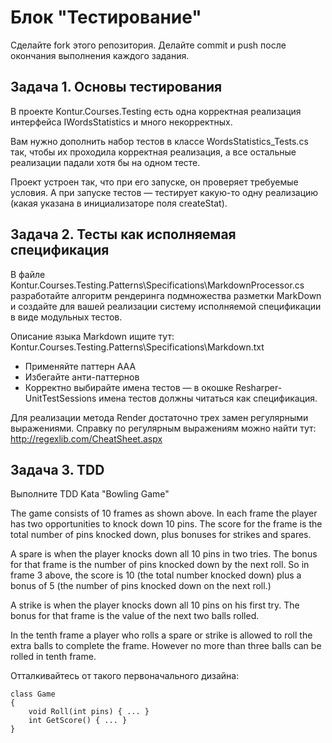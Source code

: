# Блок "Тестирование"

Сделайте fork этого репозитория.
Делайте commit и push после окончания выполнения каждого задания.

## Задача 1. Основы тестирования

В проекте Kontur.Courses.Testing есть одна корректная реализация интерфейса IWordsStatistics и много некорректных.

Вам нужно дополнить набор тестов в классе WordsStatistics_Tests.cs так, чтобы их проходила корректная реализация, 
а все остальные реализации падали хотя бы на одном тесте.

Проект устроен так, что при его запуске, он проверяет требуемые условия.
А при запуске тестов — тестирует какую-то одну реализацию (какая указана в инициализаторе поля createStat).


## Задача 2. Тесты как исполняемая спецификация

В файле Kontur.Courses.Testing.Patterns\Specifications\MarkdownProcessor.cs 
разработайте алгоритм рендеринга подмножества разметки MarkDown и создайте для вашей реализации
систему исполняемой спецификации в виде модульных тестов.

Описание языка Markdown ищите тут: Kontur.Courses.Testing.Patterns\Specifications\Markdown.txt

* Применяйте паттерн AAA
* Избегайте анти-паттернов
* Корректно выбирайте имена тестов — в окошке Resharper-UnitTestSessions имена тестов должны читаться как спецификация.

Для реализации метода Render достаточно трех замен регулярными выражениями.
Справку по регулярным выражениям можно найти тут: http://regexlib.com/CheatSheet.aspx

## Задача 3. TDD

Выполните TDD Kata "Bowling Game"

The game consists of 10 frames as shown above.  In each frame the player has
two opportunities to knock down 10 pins.  The score for the frame is the total
number of pins knocked down, plus bonuses for strikes and spares.

A spare is when the player knocks down all 10 pins in two tries.  The bonus for
that frame is the number of pins knocked down by the next roll.  So in frame 3
above, the score is 10 (the total number knocked down) plus a bonus of 5 (the
number of pins knocked down on the next roll.)

A strike is when the player knocks down all 10 pins on his first try.  The bonus
for that frame is the value of the next two balls rolled.

In the tenth frame a player who rolls a spare or strike is allowed to roll the extra
balls to complete the frame.  However no more than three balls can be rolled in
tenth frame.

Отталкивайтесь от такого первоначального дизайна:

	class Game 
	{
		void Roll(int pins) { ... }
		int GetScore() { ... }
	}
